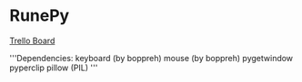 # RunePy

[Trello Board](https://trello.com/b/triNhLMo)

'''Dependencies:
keyboard (by boppreh)
mouse (by boppreh)
pygetwindow
pyperclip
pillow (PIL)
'''